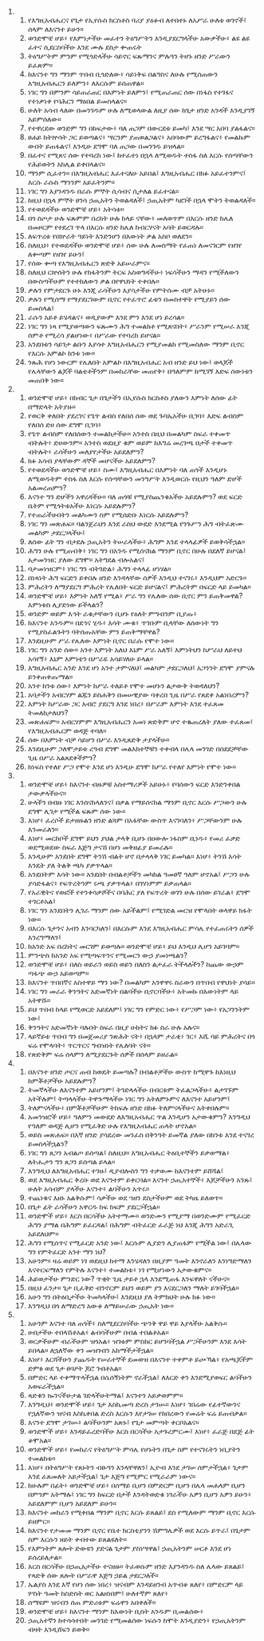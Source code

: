 <ol>
  <li>
    <ol>
      <li>የእግዚአብሔርና የጌታ የኢየሱስ ክርስቶስ ባሪያ ያዕቆብ ለተበተኑ ለአሥራ ሁለቱ ወገኖች፤ ሰላም ለእናንተ ይሁን።</li>
      <li>ወንድሞቼ ሆይ፥ የእምነታችሁ መፈተን ትዕግሥትን እንዲያደርግላችሁ አውቃችሁ፥ ልዩ ልዩ ፈተና ሲደርስባችሁ እንደ ሙሉ ደስታ ቍጠሩት</li>
      <li>ትዕግሥትም ምንም የሚጎድላችሁ ሳይኖር ፍጹማንና ምሉዓን ትሆኑ ዘንድ ሥራውን ይፈጽም።</li>
      <li>ከእናንተ ግን ማንም ጥበብ ቢጎድለው፥ ሳይነቅፍ በልግስና ለሁሉ የሚሰጠውን እግዚአብሔርን ይለምን፥ ለእርሱም ይሰጠዋል።</li>
      <li>ነገር ግን በምንም ሳይጠራጠር በእምነት ይለምን፤ የሚጠራጠር ሰው በነፋስ የተገፋና የተነቃነቀ የባሕርን ማዕበል ይመስላልና።</li>
      <li>ሁለት አሳብ ላለው በመንገዱም ሁሉ ለሚወላውል ለዚያ ሰው ከጌታ ዘንድ አንዳች እንዲያገኝ አይምሰለው።</li>
      <li>የተዋረደው ወንድም ግን በከፍታው፥ ባለ ጠጋም በውርደቱ ይመካ፤ እንደ ሣር አበባ ያልፋልና።</li>
      <li>ፀሐይ ከትኵሳት ጋር ይወጣልና፥ ሣርንም ያጠወልጋልና፥ አበባውም ይረግፋልና፥ የመልኩም ውበት ይጠፋልና፤ እንዲሁ ደግሞ ባለ ጠጋው በመንገዱ ይዝላል።</li>
      <li>በፈተና የሚጸና ሰው የተባረከ ነው፤ ከተፈተነ በኋላ ለሚወዱት ተስፋ ስለ እርሱ የሰጣቸውን የሕይወትን አክሊል ይቀበላልና።</li>
      <li>ማንም ሲፈተን። በእግዚአብሔር እፈተናለሁ አይበል፤ እግዚአብሔር በክፉ አይፈተንምና፤ እርሱ ራሱስ ማንንም አይፈትንም።</li>
      <li>ነገር ግን እያንዳንዱ በራሱ ምኞት ሲሳብና ሲታለል ይፈተናል።</li>
      <li>ከዚህ በኋላ ምኞት ፀንሳ ኃጢአትን ትወልዳለች፤ ኃጢአትም ካደገች በኋላ ሞትን ትወልዳለች።</li>
      <li>የተወደዳችሁ ወንድሞቼ ሆይ፥ አትሳቱ።</li>
      <li>በጎ ስጦታ ሁሉ ፍጹምም በረከት ሁሉ ከላይ ናቸው፥ መለወጥም በእርሱ ዘንድ ከሌለ በመዞርም የተደረገ ጥላ በእርሱ ዘንድ ከሌለ ከብርሃናት አባት ይወርዳሉ።</li>
      <li>ለፍጥረቱ የበኵራት ዓይነት እንድንሆን በእውነት ቃል አስቦ ወለደን።</li>
      <li>ስለዚህ፥ የተወደዳችሁ ወንድሞቼ ሆይ፥ ሰው ሁሉ ለመስማት የፈጠነ ለመናገርም የዘገየ ለቍጣም የዘገየ ይሁን፤</li>
      <li>የሰው ቍጣ የእግዚአብሔርን ጽድቅ አይሠራምና።</li>
      <li>ስለዚህ ርኵሰትን ሁሉ የክፋትንም ትርፍ አስወግዳችሁ፥ ነፍሳችሁን ማዳን የሚችለውን በውስጣችሁም የተተከለውን ቃል በየዋህነት ተቀበሉ።</li>
      <li>ቃሉን የምታደርጉ ሁኑ እንጂ ራሳችሁን እያሳታችሁ የምትሰሙ ብቻ አትሁኑ።</li>
      <li>ቃሉን የሚሰማ የማያደርገውም ቢኖር የተፈጥሮ ፊቱን በመስተዋት የሚያይን ሰው ይመስላል፤</li>
      <li>ራሱን አይቶ ይሄዳልና፥ ወዲያውም እንደ ምን እንደ ሆነ ይረሳል።</li>
      <li>ነገር ግን ነጻ የሚያወጣውን ፍጹሙን ሕግ ተመልክቶ የሚጸናበት፥ ሥራንም የሚሠራ እንጂ ሰምቶ የሚረሳ ያልሆነው፥ በሥራው የተባረከ ይሆናል።</li>
      <li>አንደበቱን ሳይገታ ልቡን እያሳተ እግዚአብሔርን የሚያመልክ የሚመስለው ማንም ቢኖር የእርሱ አምልኮ ከንቱ ነው።</li>
      <li>ንጹሕ የሆነ ነውርም የሌለበት አምልኮ በእግዚአብሔር አብ ዘንድ ይህ ነው፤ ወላጆች የሌላቸውን ልጆች ባልቴቶችንም በመከራቸው መጠየቅ፥ በዓለምም ከሚገኝ እድፍ ሰውነቱን መጠበቅ ነው።</li>
    </ol>
  </li>
  <li>
    <ol>
      <li>ወንድሞቼ ሆይ፥ በክብር ጌታ በጌታችን በኢየሱስ ክርስቶስ ያለውን እምነት ለሰው ፊት በማድላት አትያዙ።</li>
      <li>የወርቅ ቀለበት ያደረገና የጌጥ ልብስ የለበሰ ሰው ወደ ጉባኤአችሁ ቢገባ፥ እድፍ ልብስም የለበሰ ድሀ ሰው ደግሞ ቢገባ፥</li>
      <li>የጌጥ ልብስም የለበሰውን ተመልክታችሁ። አንተስ በዚህ በመልካም ስፍራ ተቀመጥ ብትሉት፥ ድሀውንም። አንተስ ወደዚያ ቁም ወይም ከእግሬ መረገጫ በታች ተቀመጥ ብትሉት፥ ራሳችሁን መለያየታችሁ አይደለምን?</li>
      <li>ክፉ አሳብ ያላቸውም ዳኞች መሆናችሁ አይደለምን?</li>
      <li>የተወደዳችሁ ወንድሞቼ ሆይ፥ ስሙ፤ እግዚአብሔር በእምነት ባለ ጠጎች እንዲሆኑ ለሚወዱትም ተስፋ ስለ እርሱ የሰጣቸውን መንግሥት እንዲወርሱ የዚህን ዓለም ድሆች አልመረጠምን?</li>
      <li>እናንተ ግን ድሆችን አዋረዳችሁ። ባለ ጠጎቹ የሚያስጨንቁአችሁ አይደሉምን? ወደ ፍርድ ቤትም የሚጎትቱአችሁ እነርሱ አይደሉምን?</li>
      <li>የተጠራችሁበትን መልካሙን ስም የሚሰድቡ እነርሱ አይደሉምን?</li>
      <li>ነገር ግን መጽሐፍ። ባልንጀራህን እንደ ራስህ ውደድ እንደሚል የንጉሥን ሕግ ብትፈጽሙ መልካም ታደርጋላችሁ፤</li>
      <li>ለሰው ፊት ግን ብታደሉ ኃጢአትን ትሠራላችሁ፥ ሕግም እንደ ተላላፊዎች ይወቅሳችኋል።</li>
      <li>ሕግን ሁሉ የሚጠብቅ፥ ነገር ግን በአንዱ የሚሰናከል ማንም ቢኖር በሁሉ በደለኛ ይሆናል፤ አታመንዝር ያለው ደግሞ። አትግደል ብሎአልና፤</li>
      <li>ባታመነዝርም፥ ነገር ግን ብትገድል፥ ሕግን ተላላፊ ሆነሃል።</li>
      <li>በነጻነት ሕግ ፍርድን ይቀበሉ ዘንድ እንዳላቸው ሰዎች እንዲህ ተናገሩ፥ እንዲህም አድርጉ።</li>
      <li>ምሕረትን ለማያደርግ ምሕረት የሌለበት ፍርድ ይሆናልና፤ ምሕረትም በፍርድ ላይ ይመካል።</li>
      <li>ወንድሞቼ ሆይ፥ እምነት አለኝ የሚል፥ ሥራ ግን የሌለው ሰው ቢኖር ምን ይጠቅመዋል? እምነቱስ ሊያድነው ይችላልን?</li>
      <li>ወንድም ወይም እኅት ራቁታቸውን ቢሆኑ የዕለት ምግብንም ቢያጡ፥</li>
      <li>ከእናንተ አንዱም። በደኅና ሂዱ፥ እሳት ሙቁ፥ ጥገቡም ቢላቸው ለሰውነት ግን የሚያስፈልጉትን ባትሰጡአቸው ምን ይጠቅማቸዋል?</li>
      <li>እንደዚሁም ሥራ የሌለው እምነት ቢኖር በራሱ የሞተ ነው።</li>
      <li>ነገር ግን አንድ ሰው። አንተ እምነት አለህ እኔም ሥራ አለኝ፤ እምነትህን ከሥራህ ለይተህ አሳየኝ፥ እኔም እምነቴን በሥራዬ አሳይሃለሁ ይላል።</li>
      <li>እግዚአብሔር አንድ እንደ ሆነ አንተ ታምናለህ፤ መልካም ታደርጋለህ፤ አጋንንት ደግሞ ያምናሉ ይንቀጠቀጡማል።</li>
      <li>አንተ ከንቱ ሰው፥ እምነት ከሥራ ተለይቶ የሞተ መሆኑን ልታውቅ ትወዳለህን?</li>
      <li>አባታችን አብርሃም ልጁን ይስሐቅን በመሠዊያው ባቀረበ ጊዜ በሥራ የጸደቀ አልነበረምን?</li>
      <li>እምነት ከሥራው ጋር አብሮ ያደርግ እንደ ነበረ፥ በሥራም እምነት እንደ ተፈጸመ ትመለከታለህን?</li>
      <li>መጽሐፍም። አብርሃምም እግዚአብሔርን አመነ ጽድቅም ሆኖ ተቈጠረለት ያለው ተፈጸመ፤ የእግዚአብሔርም ወዳጅ ተባለ።</li>
      <li>ሰው በእምነት ብቻ ሳይሆን በሥራ እንዲጸድቅ ታያላችሁ።</li>
      <li>እንደዚሁም ጋለሞታይቱ ረዓብ ደግሞ መልእክተኞቹን ተቀብላ በሌላ መንገድ በሰደደቻቸው ጊዜ በሥራ አልጸደቀችምን?</li>
      <li>ከነፍስ የተለየ ሥጋ የሞተ እንደ ሆነ እንዲሁ ደግሞ ከሥራ የተለየ እምነት የሞተ ነው።</li>
    </ol>
  </li>
  <li>
    <ol>
      <li>ወንድሞቼ ሆይ፥ ከእናንተ ብዙዎቹ አስተማሪዎች አይሁኑ፥ የባሰውን ፍርድ እንድንቀበል ታውቃላችሁና።</li>
      <li>ሁላችን በብዙ ነገር እንሰናከላለንና፤ በቃል የማይሰናከል ማንም ቢኖር እርሱ ሥጋውን ሁሉ ደግሞ ሊገታ የሚችል ፍጹም ሰው ነው።</li>
      <li>እነሆ፥ ፈረሶች ይታዘዙልን ዘንድ ልጓም በአፋቸው ውስጥ እናገባለን፥ ሥጋቸውንም ሁሉ እንመራለን።</li>
      <li>እነሆ፥ መርከቦች ደግሞ ይህን ያህል ታላቅ ቢሆኑ በዐውሎ ነፋስም ቢነዱ፥ የመሪ ፈቃድ ወደሚወደው ስፍራ እጅግ ታናሽ በሆነ መቅዘፊያ ይመራሉ።</li>
      <li>እንዲሁም አንደበት ደግሞ ትንሽ ብልት ሆኖ በታላላቅ ነገር ይመካል። እነሆ፥ ትንሽ እሳት እንዴት ያለ ትልቅ ጫካ ያቃጥላል።</li>
      <li>አንደበትም እሳት ነው። አንደበት በብልቶቻችን መካከል ዓመፀኛ ዓለም ሆኖአል፤ ሥጋን ሁሉ ያሳድፋልና፥ የፍጥረትንም ሩጫ ያቃጥላል፥ በገሃነምም ይቃጠላል።</li>
      <li>የአራዊትና የወፎች የተንቀሳቃሾችና በባሕር ያለ የፍጥረት ወገን ሁሉ በሰው ይገራል፥ ደግሞ ተገርቶአል፤</li>
      <li>ነገር ግን አንደበትን ሊገራ ማንም ሰው አይችልም፤ የሚገድል መርዝ የሞላበት ወላዋይ ክፋት ነው።</li>
      <li>በእርሱ ጌታንና አብን እንባርካለን፤ በእርሱም እንደ እግዚአብሔር ምሳሌ የተፈጠሩትን ሰዎች እንረግማለን፤</li>
      <li>ከአንድ አፍ በረከትና መርገም ይወጣሉ። ወንድሞቼ ሆይ፥ ይህ እንዲህ ሊሆን አይገባም።</li>
      <li>ምንጭስ ከአንድ አፍ የሚጣፍጥንና የሚመርን ውኃ ያመነጫልን?</li>
      <li>ወንድሞቼ ሆይ፥ በለስ ወይራን ወይስ ወይን በለስን ልታፈራ ትችላለችን? ከጨው ውኃም ጣፋጭ ውኃ አይወጣም።</li>
      <li>ከእናንተ ጥበበኛና አስተዋይ ማን ነው? በመልካም አንዋዋሩ ስራውን በጥበብ የዋህነት ያሳይ።</li>
      <li>ነገር ግን መራራ ቅንዓትና አድመኛነት በልባችሁ ቢኖርባችሁ፥ አትመኩ በእውነትም ላይ አትዋሹ።</li>
      <li>ይህ ጥበብ ከላይ የሚወርድ አይደለም፤ ነገር ግን የምድር ነው፥ የሥጋም ነው፥ የአጋንንትም ነው፤</li>
      <li>ቅንዓትና አድመኛነት ባሉበት ስፍራ በዚያ ሁከትና ክፉ ስራ ሁሉ አሉና።</li>
      <li>ላይኛይቱ ጥበብ ግን በመጀመሪያ ንጽሕት ናት፥ በኋላም ታራቂ፥ ገር፥ እሺ ባይ ምሕረትና በጎ ፍሬ የሞላባት፥ ጥርጥርና ግብዝነት የሌለባት ናት።</li>
      <li>የጽድቅም ፍሬ ሰላምን ለሚያደርጉት ሰዎች በሰላም ይዘራል።</li>
    </ol>
  </li>
  <li>
    <ol>
      <li>በእናንተ ዘንድ ጦርና ጠብ ከወዴት ይመጣሉ? በብልቶቻችሁ ውስጥ ከሚዋጉ ከእነዚህ ከምቾቶቻችሁ አይደሉምን?</li>
      <li>ትመኛላችሁ ለእናንተም አይሆንም፤ ትገድላላችሁ በብርቱም ትፈልጋላችሁ፥ ልታገኙም አትችሉም፤ ትጣላላችሁ ትዋጉማላችሁ ነገር ግን አትለምኑምና ለእናንተ አይሆንም፤</li>
      <li>ትለምናላችሁ፥ በምቾቶቻችሁም ትከፍሉ ዘንድ በክፉ ትለምናላችሁና አትቀበሉም።</li>
      <li>አመንዝሮች ሆይ፥ ዓለምን መውደድ ለእግዚአብሔር ጥል እንዲሆን አታውቁምን? እንግዲህ የዓለም ወዳጅ ሊሆን የሚፈቅድ ሁሉ የእግዚአብሔር ጠላት ሆኖአል።</li>
      <li>ወይስ መጽሐፍ። በእኛ ዘንድ ያሳደረው መንፈስ በቅንዓት ይመኛል ያለው በከንቱ እንደ ተናገረ ይመስላችኋልን?</li>
      <li>ነገር ግን ጸጋን አብልጦ ይሰጣል፤ ስለዚህ። እግዚአብሔር ትዕቢተኞችን ይቃወማል፥ ለትሑታን ግን ጸጋን ይሰጣል ይላል።</li>
      <li>እንግዲህ ለእግዚአብሔር ተገዙ፤ ዲያብሎስን ግን ተቃወሙ ከእናንተም ይሸሻል፤</li>
      <li>ወደ እግዚአብሔር ቅረቡ ወደ እናንተም ይቀርባል። እናንተ ኃጢአተኞች፥ እጆቻችሁን አንጹ፤ ሁለት አሳብም ያላችሁ እናንተ፥ ልባችሁን አጥሩ።</li>
      <li>ተጨነቁና እዘኑ አልቅሱም፤ ሳቃችሁ ወደ ኀዘን ደስታችሁም ወደ ትካዜ ይለወጥ።</li>
      <li>በጌታ ፊት ራሳችሁን አዋርዱ ከፍ ከፍም ያደርጋችኋል።</li>
      <li>ወንድሞች ሆይ፥ እርስ በርሳችሁ አትተማሙ። ወንድሙን የሚያማ በወንድሙም የሚፈርድ ሕግን ያማል በሕግም ይፈርዳል፤ በሕግም ብትፈርድ ፈራጅ ነህ እንጂ ሕግን አድራጊ አይደለህም።</li>
      <li>ሕግን የሚሰጥና የሚፈርድ አንድ ነው፤ እርሱም ሊያድን ሊያጠፋም የሚችል ነው፤ በሌላው ግን የምትፈርድ አንተ ማን ነህ?</li>
      <li>አሁንም። ዛሬ ወይም ነገ ወደዚህ ከተማ እንሄዳለን በዚያም ዓመት እንኖራለን እንነግድማለን እናተርፍማለን የምትሉ እናንተ፥ ተመልከቱ፥ ነገ የሚሆነውን አታውቁምና።</li>
      <li>ሕይወታችሁ ምንድር ነው? ጥቂት ጊዜ ታይቶ ኋላ እንደሚጠፋ እንፍዋለት ናችሁና።</li>
      <li>በዚህ ፈንታ። ጌታ ቢፈቅድ ብንኖርም ይህን ወይም ያን እናደርጋለን ማለት ይገባችኋል።</li>
      <li>አሁን ግን በትዕቢታችሁ ትመካላችሁ፤ እንደዚህ ያለ ትምክህት ሁሉ ክፉ ነው።</li>
      <li>እንግዲህ በጎ ለማድረግ አውቆ ለማይሠራው ኃጢአት ነው።</li>
    </ol>
  </li>
  <li>
    <ol>
      <li>አሁንም እናንተ ባለ ጠጎች፥ ስለሚደርስባችሁ ጭንቅ ዋይ ዋይ እያላችሁ አልቅሱ።</li>
      <li>ሀብታችሁ ተበላሽቶአል፥ ልብሳችሁም በብል ተበልቶአል።</li>
      <li>ወርቃችሁም ብራችሁም ዝጎአል፥ ዝገቱም ምስክር ይሆንባችኋል ሥጋችሁንም እንደ እሳት ይበላል። ለኋለኛው ቀን መዝገብን አከማችታችኋል።</li>
      <li>እነሆ፥ እርሻችሁን ያጨዱት የሠራተኞች ደመወዝ በእናንተ ተቀምቶ ይጮኻል፥ የአጫጆችም ድምፅ ወደ ጌታ ፀባዖት ጆሮ ገብቶአል።</li>
      <li>በምድር ላይ ተቀማጥላችኋል በሴሰኝነትም ኖራችኋል፤ ለእርድ ቀን እንደሚያወፍር ልባችሁን አወፍራችኋል።</li>
      <li>ጻድቁን ኰንናችሁታል ገድላችሁትማል፤ እናንተን አይቃወምም።</li>
      <li>እንግዲህ፥ ወንድሞች ሆይ፥ ጌታ እስኪመጣ ድረስ ታገሡ። እነሆ፥ ገበሬው የፊተኛውንና የኋለኛውን ዝናብ እስኪቀበል ድረስ እርሱን እየታገሠ የከበረውን የመሬት ፍሬ ይጠብቃል።</li>
      <li>እናንተ ደግሞ ታገሡ፥ ልባችሁንም አጽኑ፤ የጌታ መምጣት ቀርቦአልና።</li>
      <li>ወንድሞች ሆይ፥ እንዳይፈረድባችሁ እርስ በርሳችሁ አታጉረምርሙ፤ እነሆ፥ ፈራጅ በደጅ ፊት ቆሞአል።</li>
      <li>ወንድሞች ሆይ፥ የመከራና የትዕግሥት ምሳሌ የሆኑትን በጌታ ስም የተናገሩትን ነቢያትን ተመልከቱ።</li>
      <li>እነሆ፥ በትዕግሥት የጸኑትን ብፁዓን እንላቸዋለን፤ ኢዮብ እንደ ታገሠ ሰምታችኋል፥ ጌታም እንደ ፈጸመለት አይታችኋል፤ ጌታ እጅግ የሚምር የሚራራም ነውና።</li>
      <li>ከሁሉም በፊት፥ ወንድሞቼ ሆይ፥ በሰማይ ቢሆን በምድርም ቢሆን በሌላ መሐላም ቢሆን በምንም አትማሉ፤ ነገር ግን ከፍርድ በታች እንዳትወድቁ ነገራችሁ አዎን ቢሆን አዎን ይሁን፥ አይደለምም ቢሆን አይደለም ይሁን።</li>
      <li>ከእናንተ መከራን የሚቀበል ማንም ቢኖር እርሱ ይጸልይ፤ ደስ የሚለውም ማንም ቢኖር እርሱ ይዘምር።</li>
      <li>ከእናንተ የታመመ ማንም ቢኖር የቤተ ክርስቲያንን ሽምግሌዎች ወደ እርሱ ይጥራ፤ በጌታም ስም እርሱን ዘይት ቀብተው ይጸልዩለት።</li>
      <li>የእምነትም ጸሎት ድውዩን ያድናል ጌታም ያስነሣዋል፤ ኃጢአትንም ሠርቶ እንደ ሆነ ይሰረይለታል።</li>
      <li>እርስ በርሳችሁ በኃጢአታችሁ ተናዘዙ። ትፈወሱም ዘንድ እያንዳንዱ ስለ ሌላው ይጸልይ፤ የጻድቅ ሰው ጸሎት በሥራዋ እጅግ ኃይል ታደርጋለች።</li>
      <li>ኤልያስ እንደ እኛ የሆነ ሰው ነበረ፥ ዝናብም እንዳይዘንብ አጥብቆ ጸለየ፥ በምድርም ላይ ሦስት ዓመት ከስድስት ወር አልዘነበም፤ ሁለተኛም ጸለየ፥</li>
      <li>ሰማዩም ዝናብን ሰጠ ምድሪቱም ፍሬዋን አበቀለች።</li>
      <li>ወንድሞቼ ሆይ፥ ከእናንተ ማንም ከእውነት ቢስት አንዱም ቢመልሰው፥</li>
      <li>ኃጢአተኛን ከተሳሳተበት መንገድ የሚመልሰው ነፍሱን ከሞት እንዲያድን፥ የኃጢአትንም ብዛት እንዲሸፍን ይወቅ።</li>
    </ol>
  </li>
</ol>